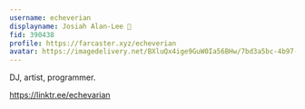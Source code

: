 ```yaml
---
username: echeverian
displayname: Josiah Alan-Lee 🎩
fid: 390438
profile: https://farcaster.xyz/echeverian
avatar: https://imagedelivery.net/BXluQx4ige9GuW0Ia56BHw/7bd3a5bc-4b97-4248-3483-81a67ea6f500/original
---
```

DJ, artist, programmer.  
  
https://linktr.ee/echevarian  
